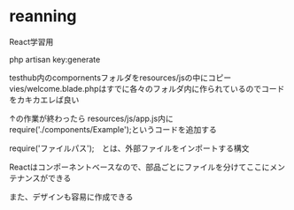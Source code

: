 # reanning
React学習用

php artisan key:generate

testhub内のcompornentsフォルダをresources/jsの中にコピー
vies/welcome.blade.phpはすでに各々のフォルダ内に作られているのでコードをカキカエレば良い

↑の作業が終わったら
resources/js/app.js内にrequire('./components/Example');というコードを追加する

require('ファイルパス');　とは、外部ファイルをインポートする構文


Reactはコンポーネントベースなので、部品ごとにファイルを分けてここにメンテナンスができる

また、デザインも容易に作成できる
